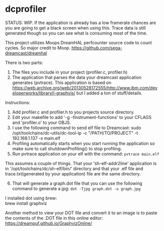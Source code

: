 # dcprofiler

STATUS: WIP. If the application is already has a low framerate chances are you are going to get a black screen when using this.  Trace data is still generated though so you can see what is consuming most of the time.

This project utilizes Moops DreamHAL perfcounter source code to count cycles.  So major credit to Moop.  https://github.com/sega-dreamcast/dreamhal

There is two parts:  
1. The files you include in your project (profiler.c, profiler.h)
2. The application that parses the data your dreamcast application generates (pvtrace).  This application is based on 
https://web.archive.org/web/20130528172555/http://www.ibm.com/developerworks/library/l-graphvis/ but I added a ton of stuff/details.


Instructions:
1. Add profiler.c and profiler.h to you projects source directory.
2. Edit your makefile to add '-g -finstrument-functions' to your CFLAGS and 'profiler.o' to your OBJS.
3. I use the following command to send elf file to Dreamcast:
  sudo /opt/toolchains/dc-utils/dc-tool-ip -c "/PATH/TO/PROJECT" -t 192.168.1.137 -x main.elf
4. Profiling automatically starts when you start running the application so make sure to call shutdownProfiling() to stop profiling.
5. Run pvtrace application on your elf with the command:
  ```pvtrace main.elf```

This assumes a couple of things.  That your 'sh-elf-addr2line' application is in '/opt/toolchains/dc/sh-elf/bin/' directory and that your 
.elf file and trace.txt(generated by your application) file are the same directory. 

6.  That will generate a graph.dot file that you can use the following command to generate a jpg:
  ```dot -Tjpg graph.dot -o graph.jpg```

I installed dot using brew:  
  brew install graphviz

Another method to view your DOT file and convert it to an image is to paste the contents of the .DOT file in this online editor: https://dreampuf.github.io/GraphvizOnline/

